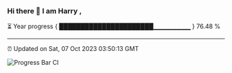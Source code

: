 ### Hi there 👋 I am Harry , 

⏳ Year progress { ██████████████████████▁▁▁▁▁▁▁▁ } 76.48 %

---

⏰ Updated on Sat, 07 Oct 2023 03:50:13 GMT

![Progress Bar CI](https://github.com/duykhang68/duykhang68/workflows/Progress%20Bar%20CI/badge.svg)
